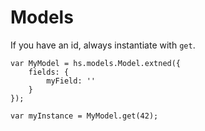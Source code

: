 # Models

If you have an id, always instantiate with `get`.

    var MyModel = hs.models.Model.extned({
        fields: {
            myField: ''
        }
    });

    var myInstance = MyModel.get(42);
